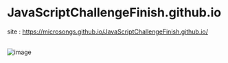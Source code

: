 # JavaScriptChallengeFinish.github.io

site : https://microsongs.github.io/JavaScriptChallengeFinish.github.io/<br><br>

![image](https://user-images.githubusercontent.com/38483113/101273949-66630e80-37dd-11eb-8449-767be72a5a25.png)
